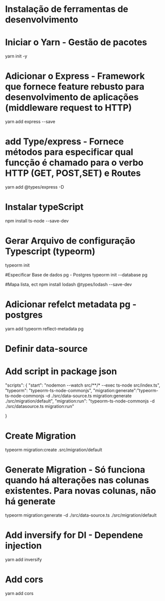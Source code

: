 # Instalação de ferramentas de desenvolvimento

# Iniciar o Yarn - Gestão de pacotes
yarn init -y

# Adicionar o Express - Framework que fornece feature rebusto para desenvolvimento de aplicações (middleware request to HTTP)

yarn add express --save

# add Type/express - Fornece métodos para especificar qual funcção é chamado para o verbo HTTP (GET, POST,SET) e Routes
yarn add @types/express -D

# Instalar typeScript
npm install ts-node --save-dev

# Gerar Arquivo de configuração Typescript (typeorm)

typeorm init

#Especificar Base de dados pg - Postgres
typeorm init --database pg

#Mapa lista, ect
npm install lodash @types/lodash --save-dev

# Adicionar refelct metadata pg - postgres
yarn add typeorm reflect-metadata pg

# Definir data-source

# Add script in package json
"scripts": {
     "start": "nodemon --watch src/**/* --exec ts-node src/index.ts",
     "typeorm": "typeorm-ts-node-commonjs",
     "migration:generate":"typeorm-ts-node-commonjs -d ./src/data-source.ts migration:generate ./src/migration/default",
     "migration:run": "typeorm-ts-node-commonjs -d ./src/datasource.ts migration:run"
     
  }

# Create Migration
typeorm migration:create .src/migration/default

# Generate Migration - Só funciona quando há alterações nas colunas existentes. Para novas colunas, não há generate
typeorm migration:generate -d ./src/data-source.ts  ./src/migration/default 

# Add inversify for DI - Dependene injection
yarn add inversify

# Add cors
yarn add cors